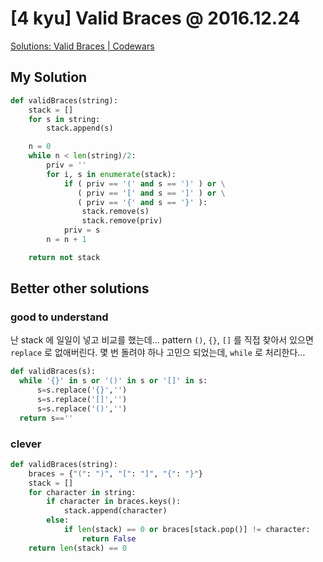 # [4 kyu] Valid Braces @ 2016.12.24

[Solutions: Valid Braces | Codewars](https://www.codewars.com/kata/5277c8a221e209d3f6000b56/solutions/python)

## My Solution


```python
def validBraces(string):
    stack = []
    for s in string:
        stack.append(s)

    n = 0
    while n < len(string)/2: 
        priv = ''
        for i, s in enumerate(stack):
            if ( priv == '(' and s == ')' ) or \
               ( priv == '[' and s == ']' ) or \
               ( priv == '{' and s == '}' ):
                stack.remove(s)
                stack.remove(priv)
            priv = s
        n = n + 1

    return not stack
```

## Better other solutions

### good to understand

난 stack 에 일일이 넣고 비교를 했는데…
pattern `()`, `{}`, `[]` 를 직접 찾아서 있으면 `replace` 로  없애버린다.
몇 번 돌려야 하나 고민으 되었는데, `while` 로 처리한다… 

```python
def validBraces(s):
  while '{}' in s or '()' in s or '[]' in s:
      s=s.replace('{}','')
      s=s.replace('[]','')
      s=s.replace('()','')
  return s==''
```


### clever


```python
def validBraces(string):
    braces = {"(": ")", "[": "]", "{": "}"}
    stack = []
    for character in string:
        if character in braces.keys():
            stack.append(character)
        else:
            if len(stack) == 0 or braces[stack.pop()] != character:
                return False
    return len(stack) == 0  
```

